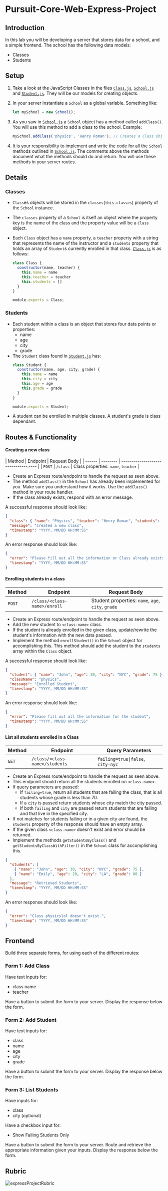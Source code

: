 # Pursuit-Core-Web-Express-Project

## Introduction

In this lab you will be developing a server that stores data for a school, and a simple frontend. The school has the following data models:

- Classes
- Students

## Setup

1. Take a look at the JavaScript Classes in the files [`Class.js`](./Class.js), [`School.js`](./School.js) and [`Student.js`](./Student.js). They will be our models for creating objects.

2. In your server instantiate a `School` as a global variable. Something like:
    ```js
    let mySchool = new School();
    ```

3. As you saw in [`School.js`](./School.js) a `School` object has a method called `addClass()`. You will use this method to add a class to the school. Example:
    ```js 
    mySchool.addClass('physics', 'Henry Roman'); // Creates a Class Object with the name physics
    ```

4. It is your responsibility to implement and write the code for all the `School` methods outlined in [`School.js`](./School.js). The comments above the methods document what the methods should do and return. You will use these methods in your server routes.

## Details

### Classes

- `Class`es objects will be stored in the `classes`(`this.classes`) property of the `School` instance.
- The `classes` property of a `School` is itself an object where the property key is the name of the class and the property value will be a `Class` object.
- Each `Class` object has a `name` property, a `teacher` property with a string that represents the name of the instructor and a `students` property that holds an array of `Student`s currently enrolled in that class. [`Class.js`](./Class.js) is as follows: 

  ```js
  class Class {
    constructor(name, teacher) {
      this.name = name
      this.teacher = teacher
      this.students = []
    }
  }

  module.exports = Class;
  ```

### Students
- Each student within a class is an object that stores four data points or properties:
  - name
  - age
  - city
  - grade
- The `Student` class found in [`Student.js`](./Student.js) has:
  ```js
  class Student {
    constructor(name, age, city, grade) {
      this.name = name
      this.city = city
      this.age = age
      this.grade = grade
    }
  }

  module.exports = Student;
  ```
- A student can be enrolled in multiple classes. A student's grade is class dependant.

## Routes & Functionality

#### Creating a new class

| Method | Endpoint | Request Body                        |
| ------ | -------- | -------------------------------.---- |
| `POST` | `/class` | Class properties: `name`, `teacher` |

- Create an Express route/endpoint to handle the request as seen above.
- The method `addClass()` in the `School` has already been implemented for you. Make sure you understand how it works. Use the `addClass()` method in your route handler.
- If the class already exists, respond with an error message.

A successful response should look like:

```json
{ 
  "class": { "name": "Physics", "teacher": "Henry Roman", "students": []},
  "message": "Created a new class",
  "timestamp": "YYYY, MM/DD HH:MM:SS"
}
```

An error response should look like:
```json
{ 
  "error": "Please fill out all the information or Class already exists",
  "timestamp": "YYYY, MM/DD HH:MM:SS"
}
```

#### Enrolling students in a class

| Method | Endpoint                     | Request Body                                       |
| ------ | ---------------------------- | -------------------------------------------------- |
| `POST` | `/class/<class-name>/enroll` | Student properties: `name`, `age`, `city`, `grade` |

- Create an Express route/endpoint to handle the request as seen above.
- Add the new student to `<class-name>` class. 
- If the student is already enrolled in the given class, update/rewrite the student's information with the new data passed.
- Implement the method `enrollStudent()` in the `School` object for accomplishing this. This method should add the student to the `students` array within the `Class` object.

A successful response should look like:

```json
{ 
  "student": { "name": "John", "age": 30, "city": "NYC", "grade": 75 },
  "className": "physics",
  "message": "Enrolled Student",
  "timestamp": "YYYY, MM/DD HH:MM:SS"
}
```

An error response should look like:
```json
{ 
  "error": "Please fill out all the information for the student",
  "timestamp": "YYYY, MM/DD HH:MM:SS"
}
```

#### List all students enrolled in a Class

| Method | Endpoint                       | Query Parameters                  |
| ------ | ------------------------------ | --------------------------------- |
| `GET`  | `/class/<class-name>/students` | `failing=true\|false`, `city=nyc` |


- Create an Express route/endpoint to handle the request as seen above.
- This endpoint should return all the students enrolled on `<class-name>`. 
- If query parameters are passed: 
  - If `failing=true`, return all students that are failing the class, that is all students whose grade is less than 70. 
  - If a `city` is passed return students whose city match the city passed. 
  - If both `failing` and `city` are passed return students that are failing and that live in the specified city.
- If not matches for students failing or in a given city are found, the `students` property of the response should have an empty array.
- If the given class `<class-name>` doesn't exist and error should be returned.
- Implement the methods `getStudentsByClass()` and `getStudentsByClassWithFilter()` in the `School` class for accomplishing this.


```json
{
  "students": [
    { "name": "John", "age": 30, "city": "NYC", "grade": 75 },
    { "name": "Emily", "age": 28, "city": "LA", "grade": 80 }
  ],
  "message": "Retrieved Students",
  "timestamp": "YYYY, MM/DD HH:MM:SS"
}
```

An error response should look like:
```json
{ 
  "error": "Class physicslol doesn't exist.",
  "timestamp": "YYYY, MM/DD HH:MM:SS"
}
```

## Frontend

Build three separate forms, for using each of the different routes:

### Form 1: Add Class

Have text inputs for:

- class name
- teacher

Have a button to submit the form to your server.  Display the response below the form.

### Form 2: Add Student

Have text inputs for:

- class
- name
- age
- city
- grade

Have a button to submit the form to your server.  Display the response below the form.

### Form 3: List Students

Have inputs for:

- class
- city (optional)

Have a checkbox input for:

- Show Failing Students Only

Have a button to submit the form to your server.  Route and retrieve the appropriate information given your inputs.  Display the response below the form.

## Rubric

![expressProjectRubric](./expressProjectRubric.png)
